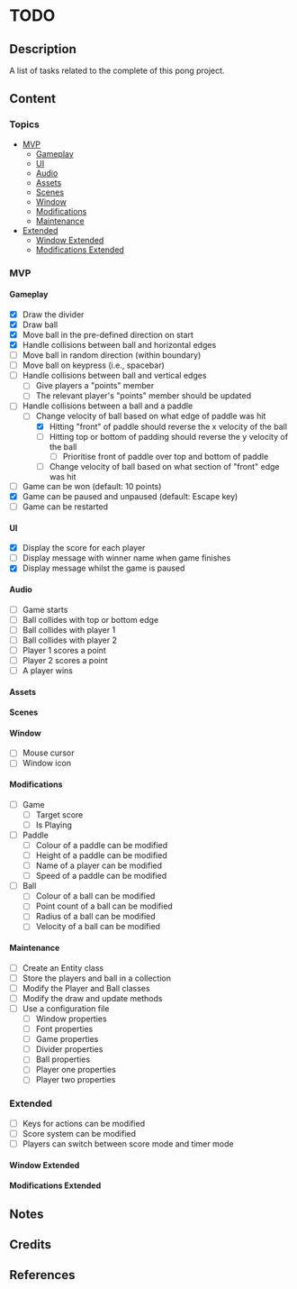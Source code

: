 # TODO

## Description

A list of tasks related to the complete of this pong project.

## Content

### Topics

- [MVP](#mvp)
    - [Gameplay](#gameplay)
    - [UI](#ui)
    - [Audio](#audio)
    - [Assets](#assets)
    - [Scenes](#scenes)
    - [Window](#window)
    - [Modifications](#modifications)
    - [Maintenance](#maintenance)
- [Extended](#extended)
    - [Window Extended](#window-extended)
    - [Modifications Extended](#modifications-extended)

### MVP

#### Gameplay

- [x] Draw the divider
- [x] Draw ball
- [x] Move ball in the pre-defined direction on start
- [x] Handle collisions between ball and horizontal edges
- [ ] Move ball in random direction (within boundary)
- [ ] Move ball on keypress (i.e., spacebar)
- [ ] Handle collisions between ball and vertical edges
    - [ ] Give players a "points" member
    - [ ] The relevant player's "points" member should be updated
- [ ] Handle collisions between a ball and a paddle
    - [ ] Change velocity of ball based on what edge of paddle was hit
        - [x] Hitting "front" of paddle should reverse the x velocity
        of the ball
        - [ ] Hitting top or bottom of padding should reverse the y
        velocity of the ball
            - [ ] Prioritise front of paddle over top and bottom of paddle
        - [ ] Change velocity of ball based on what section of "front"
        edge was hit
- [ ] Game can be won (default: 10 points)
- [x] Game can be paused and unpaused (default: Escape key)
- [ ] Game can be restarted

#### UI

- [x] Display the score for each player
- [ ] Display message with winner name when game finishes
- [x] Display message whilst the game is paused

#### Audio

- [ ] Game starts
- [ ] Ball collides with top or bottom edge
- [ ] Ball collides with player 1
- [ ] Ball collides with player 2
- [ ] Player 1 scores a point
- [ ] Player 2 scores a point
- [ ] A player wins

#### Assets

#### Scenes

#### Window

- [ ] Mouse cursor
- [ ] Window icon

#### Modifications

- [ ] Game
    - [ ] Target score
    - [ ] Is Playing
- [ ] Paddle
    - [ ] Colour of a paddle can be modified
    - [ ] Height of a paddle can be modified
    - [ ] Name of a player can be modified
    - [ ] Speed of a paddle can be modified
- [ ] Ball
    - [ ] Colour of a ball can be modified
    - [ ] Point count of a ball can be modified
    - [ ] Radius of a ball can be modified
    - [ ] Velocity of a ball can be modified

#### Maintenance

- [ ] Create an Entity class
- [ ] Store the players and ball in a collection
- [ ] Modify the Player and Ball classes
- [ ] Modify the draw and update methods
- [ ] Use a configuration file
    - [ ] Window properties
    - [ ] Font properties
    - [ ] Game properties
    - [ ] Divider properties
    - [ ] Ball properties
    - [ ] Player one properties
    - [ ] Player two properties

### Extended

- [ ] Keys for actions can be modified
- [ ] Score system can be modified
- [ ] Players can switch between score mode and timer mode

#### Window Extended

#### Modifications Extended

## Notes

## Credits

## References

